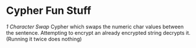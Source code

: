 __Cypher Fun Stuff__
====================

_1 Character Swap_
Cypher which swaps the numeric char values between the sentence. Attempting to encrypt an already encrypted string decrypts it. (Running it twice does nothing)
